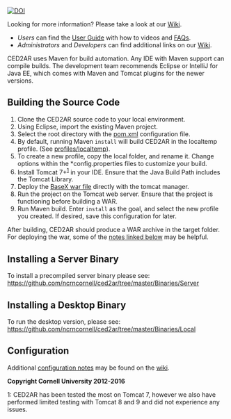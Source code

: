 [![DOI](https://zenodo.org/badge/DOI/10.5281/zenodo.495191.svg)](https://doi.org/10.5281/zenodo.495191)

Looking for more information? Please take a look at our [Wiki](/ncrncornell/ced2ar/wiki).
* _Users_ can find the [User Guide](/ncrncornell/ced2ar/wiki/User's-Guide) with how to videos and [FAQs](/ncrncornell/ced2ar/wiki/FAQs).
* _Administrators_ and _Developers_ can find additional links on our [Wiki](/ncrncornell/ced2ar/wiki).

CED2AR uses Maven for build automation. Any IDE with Maven support can 
compile builds. The development team recommends Eclipse or IntelliJ 
for Java EE, which comes with Maven and Tomcat plugins for the newer 
versions.

## Building the Source Code

1. Clone the CED2AR source code to your local environment. 
2. Using Eclipse, import the existing Maven project. 
3. Select the root directory with the [pom.xml](Source/pom.xml) configuration file.
4. By default, running Maven `install` will build CED2AR in the localtemp 
profile. (See [profiles/localtemp](Source/pom.xml)). 
5. To create a new profile, copy the local folder, and rename it. Change options within the *config.properties files to customize your build.
6. Install Tomcat 7+<sup>[1](#footnote1)</sup> in your IDE. Ensure that 
the Java Build Path includes the Tomcat Library. 
7. Deploy the [BaseX war file](BaseXTemplate/BaseX.war) directly with the 
tomcat manager.
8. Run the project on the Tomcat web server. Ensure that the project is 
functioning before building a WAR. 
9. Run Maven build. Enter `install` as the goal, and select the new 
profile you created. If desired, save this configuration for later.

After building, CED2AR should produce a WAR archive in the target folder. 
For deploying the war, some of the [notes linked below](#installing-a-server-binary) may be helpful.

## Installing a Server Binary
To install a precompiled server binary please see:
https://github.com/ncrncornell/ced2ar/tree/master/Binaries/Server

## Installing a Desktop Binary
To run the desktop version, please see:
https://github.com/ncrncornell/ced2ar/tree/master/Binaries/Local

## Configuration
Additional [configuration notes](https://github.com/ncrncornell/ced2ar/wiki/The-CED2AR-Configuration-Files) may be found on the [wiki](https://github.com/ncrncornell/ced2ar/wiki).

**Copyright Cornell University 2012-2016**

<a name="footnote1">1</a>: CED2AR has been tested the most on Tomcat 7,
however we also have performed limited testing with Tomcat 8 and 9 and did not
experience any issues.
